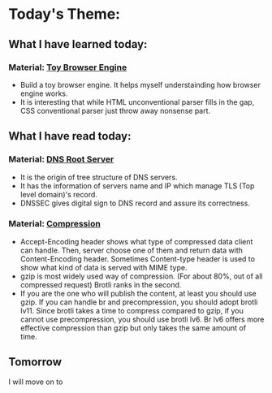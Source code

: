 # Today's Theme: 

## What I have learned today:

### Material: [Toy Browser Engine](https://github.com/renamoo/toy-browser-engine)
- Build a toy browser engine. It helps myself understainding how browser engine works.
- It is interesting that while HTML unconventional parser fills in the gap, CSS conventional parser just throw away nonsense part. 
    
## What I have read today:
### Material: [DNS Root Server](https://www.nic.ad.jp/ja/newsletter/No45/0800.html)
- It is the origin of tree structure of DNS servers.
- It has the information of servers name and IP which manage TLS (Top level domain)'s record.
- DNSSEC gives digital sign to DNS record and assure its correctness.


### Material: [Compression](https://almanac.httparchive.org/en/2019/compression)
- Accept-Encoding header shows what type of compressed data client can handle. Then, server choose one of them and return data with Content-Encoding header. Sometimes Content-type header is used to show what kind of data is served with MIME type.
- gzip is most widely used way of compression. (For about 80%, out of all compressed request) Brotli ranks in the second.
- If you are the one who will publish the content, at least you should use gzip. If you can handle br and precompression, you should adopt brotli lv11. Since brotli takes a time to compress compared to gzip, if you cannot use precompression, you should use brotli lv6. Br lv6 offers more effective compression than gzip but only takes the same amount of time.

## Tomorrow
I will move on to []()
